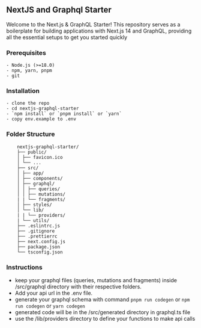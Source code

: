## NextJS and Graphql Starter

Welcome to the Next.js & GraphQL Starter! This repository serves as a boilerplate for building applications with Next.js 14 and GraphQL, providing all the essential setups to get you started quickly

### Prerequisites

    - Node.js (>=18.0)
    - npm, yarn, pnpm
    - git

### Installation

    - clone the repo
    - cd nextjs-graphql-starter
    - `npm install` or `pnpm install` or `yarn`
    - copy env.example to .env

### Folder Structure

```
    nextjs-graphql-starter/
    ├── public/
    │ ├── favicon.ico
    │ └── ...
    ├── src/
    │ ├── app/
    │ ├── components/
    │ ├── graphql/
    │ │ ├── queries/
    │ │ ├── mutations/
    | | └── fragments/
    │ ├── styles/
    │ └── lib/
    | | └── providers/
    | └── utils/
    ├── .eslintrc.js
    ├── .gitignore
    ├── .prettierrc
    ├── next.config.js
    ├── package.json
    └── tsconfig.json
```

### Instructions

- keep your graphql files (queries, mutations and fragments) inside /src/graphql directory with their respective folders.
- Add your api url in the .env file.
- generate your graphql schema with command `pnpm run codegen` or `npm run codegen` or `yarn codegen`
- generated code will be in the /src/generated directory in graphql.ts file
- use the /lib/providers directory to define your functions to make api calls
